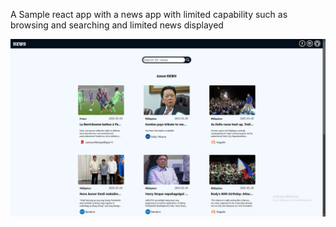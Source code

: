 A Sample react app with a news app with limited capability such as browsing and searching and limited news displayed


<img src="./demo/capture.png"/>
